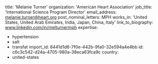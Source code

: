 title: 'Melanie Turner'
organization: 'American Heart Association'
job_title: 'International Science Program Director'
email_address: melanie.turner@heart.org
post_nominal_letters: MPH
works_in: 'United States, United Arab Emirates, India, Japan, China, Italy'
link_to_biography: www.linkedin.com/in/melturnermph
expertise:
  - hypertension
  - salt
  - transfat
import_id: 8441d1d6-7f0e-442b-9fa0-32e594a4e4bb
id: c6c3c542-d24a-4705-980a-38eca63fca9c
country:
  - united-states
